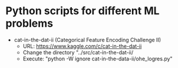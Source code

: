 # Python scripts for different ML problems

- cat-in-the-dat-ii (Categorical Feature Encoding Challenge II)
    - URL: https://www.kaggle.com/c/cat-in-the-dat-ii
    - Change the directory "../src/cat-in-the-dat-ii/
    - Execute: "python -W ignore cat-in-the-data-ii/ohe_logres.py"